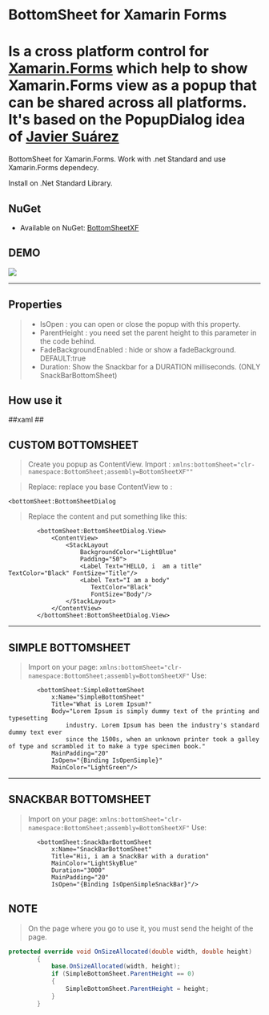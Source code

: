 # BottomSheet for Xamarin Forms

 Is a cross platform control for [Xamarin.Forms](https://www.xamarin.com/forms) which help to show Xamarin.Forms view as a popup that can be shared across all platforms.
It's based on the PopupDialog idea of [Javier Suárez](https://javiersuarezruiz.wordpress.com/2019/07/17/xamarin-ui-challenge-art-plant-mall/)
 ===================


BottomSheet for Xamarin.Forms. Work with .net Standard and use Xamarin.Forms dependecy.

Install on .Net Standard Library.

## NuGet
* Available on NuGet: [BottomSheetXF](https://www.nuget.org/packages/BottomSheetXF/)


## DEMO
![](https://media.giphy.com/media/co0eVhB8LxRV9n0GX4/giphy.gif)


----------


Properties
-------------


> - IsOpen : you can open or close the popup with this property.
> - ParentHeight : you need set the parent height to this parameter in the code behind.
> - FadeBackgroundEnabled : hide or show a fadeBackground. DEFAULT:true
> - Duration: Show the Snackbar for a DURATION milliseconds. (ONLY SnackBarBottomSheet)


How use it
-------------

##xaml ##

## CUSTOM BOTTOMSHEET
> Create you popup as ContentView.
> Import : `xmlns:bottomSheet="clr-namespace:BottomSheet;assembly=BottomSheetXF""`

> Replace: replace you base ContentView to  : 

	<bottomSheet:BottomSheetDialog

> Replace the content and put something like this:

```xaml
	 	<bottomSheet:BottomSheetDialog.View>
        	<ContentView>
            	<StackLayout
                	BackgroundColor="LightBlue"
                	Padding="50">
                	<Label Text="HELLO, i  am a title" TextColor="Black" FontSize="Title"/>
                	<Label Text="I am a body" 
                       TextColor="Black"
                       FontSize="Body"/>
            	</StackLayout>
        	</ContentView>
    	</bottomSheet:BottomSheetDialog.View>
```

----------


## SIMPLE BOTTOMSHEET
> Import on your page: `xmlns:bottomSheet="clr-namespace:BottomSheet;assembly=BottomSheetXF"`
> Use:
```xaml
        <bottomSheet:SimpleBottomSheet 
            x:Name="SimpleBottomSheet" 
            Title="What is Lorem Ipsum?" 
            Body="Lorem Ipsum is simply dummy text of the printing and typesetting 
                industry. Lorem Ipsum has been the industry's standard dummy text ever 
                since the 1500s, when an unknown printer took a galley of type and scrambled it to make a type specimen book." 
            MainPadding="20"
            IsOpen="{Binding IsOpenSimple}"
            MainColor="LightGreen"/>
```

----------


## SNACKBAR BOTTOMSHEET
> Import on your page: `xmlns:bottomSheet="clr-namespace:BottomSheet;assembly=BottomSheetXF"`
> Use:
```xaml
        <bottomSheet:SnackBarBottomSheet 
            x:Name="SnackBarBottomSheet"
            Title="Hii, i am a SnackBar with a duration"
            MainColor="LightSkyBlue"
            Duration="3000"
            MainPadding="20"
            IsOpen="{Binding IsOpenSimpleSnackBar}"/>
```

## NOTE
>On the page where you go to use it, you must send the height of the page.

```csharp
protected override void OnSizeAllocated(double width, double height)
        {
            base.OnSizeAllocated(width, height);
            if (SimpleBottomSheet.ParentHeight == 0)
            {
                SimpleBottomSheet.ParentHeight = height;
            }
        }
```